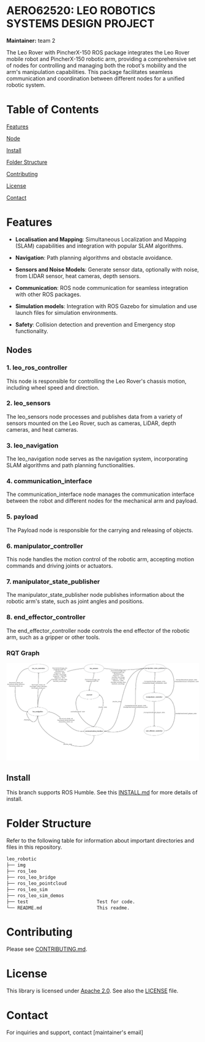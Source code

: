 # AERO62520: LEO ROBOTICS SYSTEMS DESIGN PROJECT

**Maintainer:** team 2



The Leo Rover with PincherX-150 ROS package integrates the Leo Rover mobile robot and PincherX-150 robotic arm, providing a comprehensive set of nodes for controlling and managing both the robot's mobility and the arm's manipulation capabilities. This package facilitates seamless communication and coordination between different nodes for a unified robotic system.

# Table of Contents

[Features](#features)

[Node](#node)

[Install](#install)

[Folder Structure](#folder-structure)

[Contributing](#contributing)

[License](#license)

[Contact](#Contact)

# Features

* **Localisation and Mapping**: Simultaneous Localization and Mapping (SLAM) capabilities and integration with popular SLAM algorithms.

* **Navigation**: Path planning algorithms and obstacle avoidance.

* **Sensors and Noise Models**: Generate sensor data, optionally with noise,
from LIDAR sensor, heat cameras, depth sensors.


* **Communication**: ROS node communication for seamless integration with other ROS packages.


* **Simulation models**: Integration with ROS Gazebo for simulation and use launch files for simulation environments.

* **Safety**: Collision detection and prevention and
Emergency stop functionality.

## Nodes

### 1. leo_ros_controller

This node is responsible for controlling the Leo Rover's chassis motion, including wheel speed and direction.

### 2. leo_sensors

The leo_sensors node processes and publishes data from a variety of sensors mounted on the Leo Rover, such as cameras, LiDAR, depth cameras, and heat cameras.

### 3. leo_navigation

The leo_navigation node serves as the navigation system, incorporating SLAM algorithms and path planning functionalities.

### 4. communication_interface

The communication_interface node manages the communication interface between the robot and different nodes for the mechanical arm and payload.

### 5. payload

The Payload node is responsible for the carrying and releasing of objects.

### 6. manipulator_controller

This node handles the motion control of the robotic arm, accepting motion commands and driving joints or actuators.

### 7. manipulator_state_publisher

The manipulator_state_publisher node publishes information about the robotic arm's state, such as joint angles and positions.

### 8. end_effector_controller

The end_effector_controller node controls the end effector of the robotic arm, such as a gripper or other tools.

### RQT Graph

![RQT](img/rqt.jpeg "RQT_graph") 

## Install

This branch supports ROS Humble. See this [INSTALL.md](INSTALL.md) for more details of install.


# Folder Structure

Refer to the following table for information about important directories and files in this repository.

```
leo_robotic
├── img
├── ros_leo        
├── ros_leo_bridge
├── ros_leo_pointcloud
├── ros_leo_sim
├── ros_leo_sim_demos
├── test                         Test for code.
└── README.md                    This readme.
```

# Contributing

Please see
[CONTRIBUTING.md](https://github.com/gazebosim/gz-sim/blob/main/CONTRIBUTING.md).



# License

This library is licensed under [Apache 2.0](https://www.apache.org/licenses/LICENSE-2.0). See also the [LICENSE](https://github.com/gazebosim/gz-sim/blob/main/LICENSE) file.

# Contact
For inquiries and support, contact [maintainer's email]